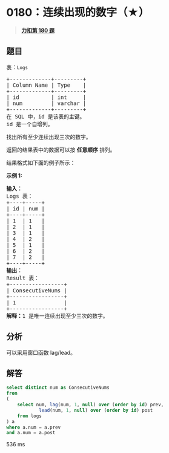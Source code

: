 # 0180：连续出现的数字（★）


> <u>**[力扣第 180 题](https://leetcode.cn/problems/consecutive-numbers/)**</u>

## 题目

<p>表：<code>Logs</code></p>

<pre>
+-------------+---------+
| Column Name | Type    |
+-------------+---------+
| id          | int     |
| num         | varchar |
+-------------+---------+
在 SQL 中，id 是该表的主键。
id 是一个自增列。</pre>



<p>找出所有至少连续出现三次的数字。</p>

<p>返回的结果表中的数据可以按 <strong>任意顺序</strong> 排列。</p>

<p>结果格式如下面的例子所示：</p>



<p><strong>示例 1:</strong></p>

<pre>
<strong>输入：</strong>
Logs 表：
+----+-----+
| id | num |
+----+-----+
| 1  | 1   |
| 2  | 1   |
| 3  | 1   |
| 4  | 2   |
| 5  | 1   |
| 6  | 2   |
| 7  | 2   |
+----+-----+
<strong>输出：</strong>
Result 表：
+-----------------+
| ConsecutiveNums |
+-----------------+
| 1               |
+-----------------+
<strong>解释：</strong>1 是唯一连续出现至少三次的数字。</pre>


## 分析

可以采用窗口函数 lag/lead。
 
## 解答

```sql
select distinct num as ConsecutiveNums 
from 
(
    select num, lag(num, 1, null) over (order by id) prev, 
            lead(num, 1, null) over (order by id) post
    from logs
) a
where a.num = a.prev
and a.num = a.post
```
536 ms



